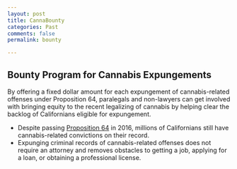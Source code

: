 ```yaml
---
layout: post
title: CannaBounty
categories: Past
comments: false
permalink: bounty

---
```

## Bounty Program for Cannabis Expungements ##

By offering a fixed dollar amount for each expungement of cannabis-related offenses under Proposition 64, paralegals and non-lawyers can get involved with bringing equity to the recent legalizing of cannabis by helping clear the backlog of Californians eligible for expungement. 

* Despite passing [Proposition 64](https://ballotpedia.org/California_Proposition_64,_Marijuana_Legalization_(2016)) in 2016, millions of Californians still have cannabis-related convictions on their record.
* Expunging criminal records of cannabis-related offenses does not require an attorney and removes obstacles to getting a job, applying for a loan, or obtaining a professional license. 

<!--more-->
